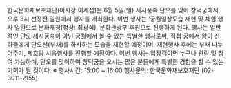 한국문화재보호재단(이사장 이세섭)은 6월 5일(일) 세시풍속 단오를 맞아 창덕궁에서 오후 3시 선정전 일원에서 행사를 개최한다. 이번 행사는 ‘궁궐일상모습 재현 및 체험’행사 일환으로 문화재청(청장: 최광식), 문화관광부 후원으로 진행하게 된다. 행사는 일반적인 단오 세시풍속이 아닌 궁궐에서 볼 수 있는 특별한 행사로써, 직접 궁에서 왕이 신하들에게 단오선(부채)를 하사하는 모습을 재현할 예정이며, 재현행사 후에는 부채 나누어주기, 제호탕 시음행사를 진행할 예정이다. 이번 행사는 입장객이면 누구나 관람 및 참여 가능하며, 단오를 맞이하여 창덕궁을 오시는 많은 분들에게 특별한 경험을 할 수 있는 기회가 될 것이다. 
※ 행사시간: 15:00 ~ 16:00
행사문의: 한국문화재보호재단 (02-3011-2155)